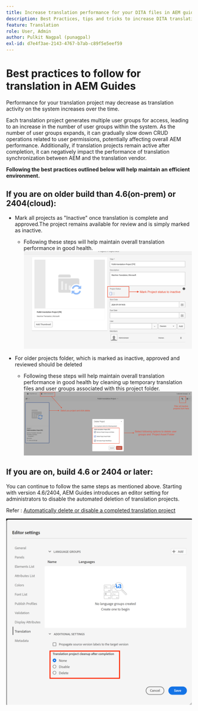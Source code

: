 ```yaml
---
title: Increase translation performance for your DITA files in AEM guides
description: Best Practices, tips and tricks to increase DITA translation project performance in AEM Guides
feature: Translation
role: User, Admin
author: Pulkit Nagpal (punagpal)
exl-id: d7e4f3ae-2143-4767-b7ab-c89f5e5eef59
---
```

# Best practices to follow for translation in AEM Guides 

Performance for your translation project may decrease as translation activity on the system increases over the time.

Each translation project generates multiple user groups for access, leading to an increase in the number of user groups within the system. As the number of user groups expands, it can gradually slow down CRUD operations related to user permissions, potentially affecting overall AEM performance. Additionally, if translation projects remain active after completion, it can negatively impact the performance of translation synchronization between AEM and the translation vendor.

**Following the best practices outlined below will help maintain an efficient environment.**

## If you are on older build than  4.6(on-prem) or 2404(cloud):

-  Mark all projects as "Inactive" once translation is complete and approved.The project remains available for review and is simply marked as inactive.
    - Following these steps will help maintain overall translation performance in good health.
![Inactive Translation Project ](../assets/translation/translation-project-image1.png)

- For older projects folder, which is marked as inactive, approved and reviewed should be deleted
    - Following these steps will help maintain overall translation performance in good health by cleaning up temporary translation files and user groups associated with this project folder.
![Delete Translation Project and folder  ](../assets/translation/translation-project-image2.png)
   

## If you are on, build 4.6 or 2404 or later:

You can continue to follow the same steps as mentioned above. Starting with version 4.6/2404, AEM Guides introduces an editor setting for administrators to disable the automated deletion of translation projects.

Refer : [Automatically delete or disable a completed translation project](https://experienceleague.adobe.com/en/docs/experience-manager-guides/using/user-guide/author-content/create-preview-topics/author-content-aem-guides/work-with-web-editor/translate-documents-web-editor#automatically-delete-or-disable-a-completed-translation-project)

![Automated settings to delete and disable translation project  in AEM Guides  ](../assets/translation/translation-project-image3.png)
